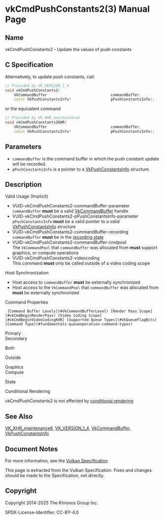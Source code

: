 # vkCmdPushConstants2(3) Manual Page

## Name

vkCmdPushConstants2 - Update the values of push constants



## [](#_c_specification)C Specification

Alternatively, to update push constants, call:

```c++
// Provided by VK_VERSION_1_4
void vkCmdPushConstants2(
    VkCommandBuffer                             commandBuffer,
    const VkPushConstantsInfo*                  pPushConstantsInfo);
```

or the equivalent command

```c++
// Provided by VK_KHR_maintenance6
void vkCmdPushConstants2KHR(
    VkCommandBuffer                             commandBuffer,
    const VkPushConstantsInfo*                  pPushConstantsInfo);
```

## [](#_parameters)Parameters

- `commandBuffer` is the command buffer in which the push constant update will be recorded.
- `pPushConstantsInfo` is a pointer to a [VkPushConstantsInfo](https://registry.khronos.org/vulkan/specs/latest/man/html/VkPushConstantsInfo.html) structure.

## [](#_description)Description

Valid Usage (Implicit)

- [](#VUID-vkCmdPushConstants2-commandBuffer-parameter)VUID-vkCmdPushConstants2-commandBuffer-parameter  
  `commandBuffer` **must** be a valid [VkCommandBuffer](https://registry.khronos.org/vulkan/specs/latest/man/html/VkCommandBuffer.html) handle
- [](#VUID-vkCmdPushConstants2-pPushConstantsInfo-parameter)VUID-vkCmdPushConstants2-pPushConstantsInfo-parameter  
  `pPushConstantsInfo` **must** be a valid pointer to a valid [VkPushConstantsInfo](https://registry.khronos.org/vulkan/specs/latest/man/html/VkPushConstantsInfo.html) structure
- [](#VUID-vkCmdPushConstants2-commandBuffer-recording)VUID-vkCmdPushConstants2-commandBuffer-recording  
  `commandBuffer` **must** be in the [recording state](#commandbuffers-lifecycle)
- [](#VUID-vkCmdPushConstants2-commandBuffer-cmdpool)VUID-vkCmdPushConstants2-commandBuffer-cmdpool  
  The `VkCommandPool` that `commandBuffer` was allocated from **must** support graphics, or compute operations
- [](#VUID-vkCmdPushConstants2-videocoding)VUID-vkCmdPushConstants2-videocoding  
  This command **must** only be called outside of a video coding scope

Host Synchronization

- Host access to `commandBuffer` **must** be externally synchronized
- Host access to the `VkCommandPool` that `commandBuffer` was allocated from **must** be externally synchronized

Command Properties

     [Command Buffer Levels](#VkCommandBufferLevel) [Render Pass Scope](#vkCmdBeginRenderPass) [Video Coding Scope](#vkCmdBeginVideoCodingKHR) [Supported Queue Types](#VkQueueFlagBits) [Command Type](#fundamentals-queueoperation-command-types)

Primary  
Secondary

Both

Outside

Graphics  
Compute

State

Conditional Rendering

vkCmdPushConstants2 is not affected by [conditional rendering](#drawing-conditional-rendering)

## [](#_see_also)See Also

[VK\_KHR\_maintenance6](https://registry.khronos.org/vulkan/specs/latest/man/html/VK_KHR_maintenance6.html), [VK\_VERSION\_1\_4](https://registry.khronos.org/vulkan/specs/latest/man/html/VK_VERSION_1_4.html), [VkCommandBuffer](https://registry.khronos.org/vulkan/specs/latest/man/html/VkCommandBuffer.html), [VkPushConstantsInfo](https://registry.khronos.org/vulkan/specs/latest/man/html/VkPushConstantsInfo.html)

## [](#_document_notes)Document Notes

For more information, see the [Vulkan Specification](https://registry.khronos.org/vulkan/specs/latest/html/vkspec.html#vkCmdPushConstants2)

This page is extracted from the Vulkan Specification. Fixes and changes should be made to the Specification, not directly.

## [](#_copyright)Copyright

Copyright 2014-2025 The Khronos Group Inc.

SPDX-License-Identifier: CC-BY-4.0